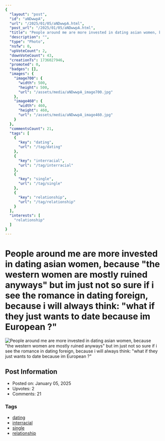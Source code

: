 ```yaml
---
{
  "layout": "post",
  "id": "aNDwwpA",
  "url": "/2025/01/05/aNDwwpA.html",
  "post_url": "/2025/01/05/aNDwwpA.html",
  "title": "People around me are more invested in dating asian women, because \"the western women are mostly ruined anyways\" but im just not so sure if i see the romance in dating foreign, because i will always think: \"what if they just wants to date because im European ?\"",
  "description": "",
  "type": "Photo",
  "nsfw": 0,
  "upVoteCount": 2,
  "downVoteCount": 43,
  "creationTs": 1736027946,
  "promoted": 0,
  "badges": [],
  "images": {
    "image700": {
      "width": 500,
      "height": 500,
      "url": "/assets/media/aNDwwpA_image700.jpg"
    },
    "image460": {
      "width": 460,
      "height": 460,
      "url": "/assets/media/aNDwwpA_image460.jpg"
    }
  },
  "commentsCount": 21,
  "tags": [
    {
      "key": "dating",
      "url": "/tag/dating"
    },
    {
      "key": "interracial",
      "url": "/tag/interracial"
    },
    {
      "key": "single",
      "url": "/tag/single"
    },
    {
      "key": "relationship",
      "url": "/tag/relationship"
    }
  ],
  "interests": [
    "relationship"
  ]
}
---
```


# People around me are more invested in dating asian women, because "the western women are mostly ruined anyways" but im just not so sure if i see the romance in dating foreign, because i will always think: "what if they just wants to date because im European ?"

![People around me are more invested in dating asian women, because "the western women are mostly ruined anyways" but im just not so sure if i see the romance in dating foreign, because i will always think: "what if they just wants to date because im European ?"](/assets/media/aNDwwpA_image700.jpg)

## Post Information

- Posted on: January 05, 2025
- Upvotes: 2
- Comments: 21

### Tags

- [dating](/tag/dating)
- [interracial](/tag/interracial)
- [single](/tag/single)
- [relationship](/tag/relationship)
